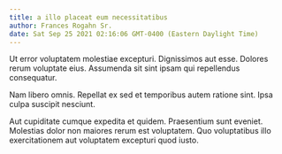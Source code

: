 ```yaml
---
title: a illo placeat eum necessitatibus
author: Frances Rogahn Sr.
date: Sat Sep 25 2021 02:16:06 GMT-0400 (Eastern Daylight Time)
---
```

Ut error voluptatem molestiae excepturi. Dignissimos aut esse. Dolores rerum voluptate eius. Assumenda sit sint ipsam qui repellendus consequatur.

 Nam libero omnis. Repellat ex sed et temporibus autem ratione sint. Ipsa culpa suscipit nesciunt.

 Aut cupiditate cumque expedita et quidem. Praesentium sunt eveniet. Molestias dolor non maiores rerum est voluptatem. Quo voluptatibus illo exercitationem aut voluptatem excepturi quod iusto.